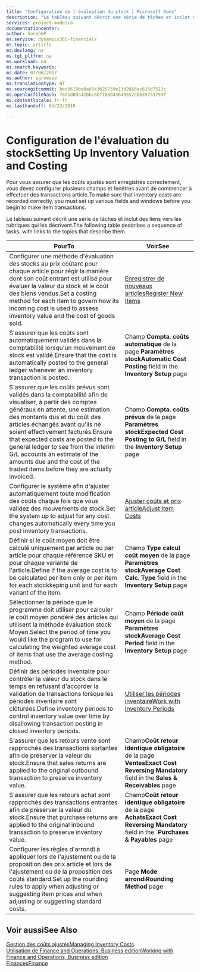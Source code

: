 ```yaml
---
title: "Configuration de l'évaluation du stock | Microsoft Docs"
description: "Le tableau suivant décrit une série de tâches et inclut des liens vers les rubriques qui les décrivent."
services: project-madeira
documentationcenter: 
author: SorenGP
ms.service: dynamics365-financials
ms.topic: article
ms.devlang: na
ms.tgt_pltfrm: na
ms.workload: na
ms.search.keywords: 
ms.date: 07/06/2017
ms.author: sgroespe
ms.translationtype: HT
ms.sourcegitcommit: bec0619be0a65e3625759e13d2866ac615d7513c
ms.openlocfilehash: f6d1d0da42bbc6bf186845648552eb639731759f
ms.contentlocale: fr-fr
ms.lasthandoff: 03/22/2018

---
```

# <a name="setting-up-inventory-valuation-and-costing"></a><span data-ttu-id="4526e-103">Configuration de l'évaluation du stock</span><span class="sxs-lookup"><span data-stu-id="4526e-103">Setting Up Inventory Valuation and Costing</span></span>
<span data-ttu-id="4526e-104">Pour vous assurer que les coûts ajustés sont enregistrés correctement, vous devez configurer plusieurs champs et fenêtres avant de commencer à effectuer des transactions article.</span><span class="sxs-lookup"><span data-stu-id="4526e-104">To make sure that inventory costs are recorded correctly, you must set up various fields and windows before you begin to make item transactions.</span></span>

<span data-ttu-id="4526e-105">Le tableau suivant décrit une série de tâches et inclut des liens vers les rubriques qui les décrivent.</span><span class="sxs-lookup"><span data-stu-id="4526e-105">The following table describes a sequence of tasks, with links to the topics that describe them.</span></span>

|<span data-ttu-id="4526e-106">**Pour**</span><span class="sxs-lookup"><span data-stu-id="4526e-106">**To**</span></span>|<span data-ttu-id="4526e-107">**Voir**</span><span class="sxs-lookup"><span data-stu-id="4526e-107">**See**</span></span>|  
|------------|-------------|  
|<span data-ttu-id="4526e-108">Configurer une méthode d'évaluation des stocks au prix coûtant pour chaque article pour régir la manière dont son coût entrant est utilisé pour évaluer la valeur du stock et le coût des biens vendus.</span><span class="sxs-lookup"><span data-stu-id="4526e-108">Set a costing method for each item to govern how its incoming cost is used to assess inventory value and the cost of goods sold.</span></span>|[<span data-ttu-id="4526e-109">Enregistrer de nouveaux articles</span><span class="sxs-lookup"><span data-stu-id="4526e-109">Register New Items</span></span>](inventory-how-register-new-items.md)|  
|<span data-ttu-id="4526e-110">S'assurer que les coûts sont automatiquement validés dans la comptabilité lorsqu'un mouvement de stock est validé.</span><span class="sxs-lookup"><span data-stu-id="4526e-110">Ensure that the cost is automatically posted to the general ledger whenever an inventory transaction is posted.</span></span>|<span data-ttu-id="4526e-111">Champ **Compta. coûts automatique** de la page **Paramètres stock**</span><span class="sxs-lookup"><span data-stu-id="4526e-111">**Automatic Cost Posting** field in the **Inventory Setup** page</span></span>|  
|<span data-ttu-id="4526e-112">S'assurer que les coûts prévus sont validés dans la comptabilité afin de visualiser, à partir des comptes généraux en attente, une estimation des montants dus et du coût des articles échangés avant qu'ils ne soient effectivement facturés.</span><span class="sxs-lookup"><span data-stu-id="4526e-112">Ensure that expected costs are posted to the general ledger to see from the interim G/L accounts an estimate of the amounts due and the cost of the traded items before they are actually invoiced.</span></span>|<span data-ttu-id="4526e-113">Champ **Compta. coûts prévus** de la page **Paramètres stock**</span><span class="sxs-lookup"><span data-stu-id="4526e-113">**Expected Cost Posting to G/L** field in the **Inventory Setup** page</span></span>|  
|<span data-ttu-id="4526e-114">Configurer le système afin d'ajuster automatiquement toute modification des coûts chaque fois que vous validez des mouvements de stock.</span><span class="sxs-lookup"><span data-stu-id="4526e-114">Set the system up to adjust for any cost changes automatically every time you post inventory transactions.</span></span>|[<span data-ttu-id="4526e-115">Ajuster coûts et prix article</span><span class="sxs-lookup"><span data-stu-id="4526e-115">Adjust Item Costs</span></span>](inventory-how-adjust-item-costs.md)|  
|<span data-ttu-id="4526e-116">Définir si le coût moyen doit être calculé uniquement par article ou par article pour chaque référence SKU et pour chaque variante de l'article.</span><span class="sxs-lookup"><span data-stu-id="4526e-116">Define if the average cost is to be calculated per item only or per item for each stockkeping unit and for each variant of the item.</span></span>|<span data-ttu-id="4526e-117">Champ **Type calcul coût moyen** de la page **Paramètres stock**</span><span class="sxs-lookup"><span data-stu-id="4526e-117">**Average Cost Calc. Type** field in the **Inventory Setup** page</span></span>|  
|<span data-ttu-id="4526e-118">Sélectionner la période que le programme doit utiliser pour calculer le coût moyen pondéré des articles qui utilisent la méthode évaluation stock Moyen.</span><span class="sxs-lookup"><span data-stu-id="4526e-118">Select the period of time you would like the program to use for calculating the weighted average cost of items that use the average costing method.</span></span>|<span data-ttu-id="4526e-119">Champ **Période coût moyen** de la page **Paramètres stock**</span><span class="sxs-lookup"><span data-stu-id="4526e-119">**Average Cost Period** field in the **Inventory Setup** page</span></span>|  
|<span data-ttu-id="4526e-120">Définir des périodes inventaire pour contrôler la valeur du stock dans le temps en refusant d'accorder la validation de transactions lorsque les périodes inventaire sont clôturées.</span><span class="sxs-lookup"><span data-stu-id="4526e-120">Define inventory periods to control inventory value over time by disallowing transaction posting in closed inventory periods.</span></span>|[<span data-ttu-id="4526e-121">Utiliser les périodes inventaire</span><span class="sxs-lookup"><span data-stu-id="4526e-121">Work with Inventory Periods</span></span>](finance-how-to-work-with-inventory-periods.md)|  
|<span data-ttu-id="4526e-122">S'assurer que les retours vente sont rapprochés des transactions sortantes afin de préserver la valeur du stock.</span><span class="sxs-lookup"><span data-stu-id="4526e-122">Ensure that sales returns are applied to the original outbound transaction to preserve inventory value.</span></span>|<span data-ttu-id="4526e-123">Champ**Coût retour identique obligatoire** de la page **Ventes**</span><span class="sxs-lookup"><span data-stu-id="4526e-123">**Exact Cost Reversing Mandatory** field in the **Sales & Receivables** page</span></span>|  
|<span data-ttu-id="4526e-124">S'assurer que les retours achat sont rapprochés des transactions entrantes afin de préserver la valeur du stock.</span><span class="sxs-lookup"><span data-stu-id="4526e-124">Ensure that purchase returns are applied to the original inbound transaction to preserve inventory value.</span></span>|<span data-ttu-id="4526e-125">Champ**Coût retour identique obligatoire** de la page **Achats**</span><span class="sxs-lookup"><span data-stu-id="4526e-125">**Exact Cost Reversing Mandatory** field in the **´Purchases & Payables** page</span></span>|
|<span data-ttu-id="4526e-126">Configurer les règles d'arrondi à appliquer lors de l'ajustement ou de la proposition des prix article et lors de l'ajustement ou de la proposition des coûts standard.</span><span class="sxs-lookup"><span data-stu-id="4526e-126">Set up the rounding rules to apply when adjusting or suggesting item prices and when adjusting or suggesting standard costs.</span></span>|<span data-ttu-id="4526e-127">Page **Mode arrondi**</span><span class="sxs-lookup"><span data-stu-id="4526e-127">**Rounding Method** page</span></span>|  

## <a name="see-also"></a><span data-ttu-id="4526e-128">Voir aussi</span><span class="sxs-lookup"><span data-stu-id="4526e-128">See Also</span></span>  
[<span data-ttu-id="4526e-129">Gestion des coûts ajustés</span><span class="sxs-lookup"><span data-stu-id="4526e-129">Managing Inventory Costs</span></span>](finance-manage-inventory-costs.md)  
[<span data-ttu-id="4526e-130">Utilisation de Finance and Operations, Business edition</span><span class="sxs-lookup"><span data-stu-id="4526e-130">Working with Finance and Operations, Business edition</span></span>](ui-work-product.md)  
[<span data-ttu-id="4526e-131">Finances</span><span class="sxs-lookup"><span data-stu-id="4526e-131">Finance</span></span>](finance.md)  


